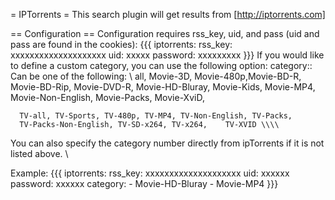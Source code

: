 = IPTorrents =
This search plugin will get results from [http://iptorrents.com]

== Configuration ==
Configuration requires rss_key, uid, and pass (uid and pass are found in the cookies):
{{{
iptorrents: 
  rss_key: xxxxxxxxxxxxxxxxxxxx
  uid: xxxxx
  password: xxxxxxxxx
}}}
If you would like to define a custom category, you can use the following option:
 category::
 Can be one of the following: \\
      all, Movie-3D, Movie-480p,Movie-BD-R, Movie-BD-Rip, Movie-DVD-R,
      Movie-HD-Bluray, Movie-Kids, Movie-MP4,
      Movie-Non-English, Movie-Packs, Movie-XviD,

      TV-all, TV-Sports, TV-480p, TV-MP4, TV-Non-English, TV-Packs,
      TV-Packs-Non-English, TV-SD-x264, TV-x264,	TV-XVID \\\\
 You can also specify the category number directly from ipTorrents if it is not listed above. \\
 
Example:
{{{
iptorrents: 
  rss_key: xxxxxxxxxxxxxxxxxxxx
  uid: xxxxxx
  password: xxxxxx
  category: 
    - Movie-HD-Bluray
    - Movie-MP4
}}}